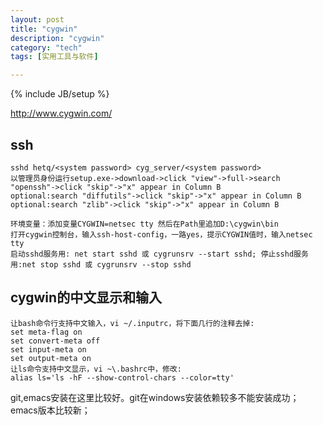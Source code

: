 ```yaml
---
layout: post
title: "cygwin"
description: "cygwin"
category: "tech"
tags: [实用工具与软件]

---
```

{% include JB/setup %}

http://www.cygwin.com/

## ssh

    sshd hetq/<system password> cyg_server/<system password>
    以管理员身份运行setup.exe->download->click "view"->full->search "openssh"->click "skip"->"x" appear in Column B
    optional:search "diffutils"->click "skip"->"x" appear in Column B
    optional:search "zlib"->click "skip"->"x" appear in Column B
        
    环境变量：添加变量CYGWIN=netsec tty 然后在Path里追加D:\cygwin\bin
    打开cygwin控制台，输入ssh-host-config，一路yes，提示CYGWIN值时，输入netsec tty
    启动sshd服务用: net start sshd 或 cygrunsrv --start sshd; 停止sshd服务用:net stop sshd 或 cygrunsrv --stop sshd

## cygwin的中文显示和输入

    让bash命令行支持中文输入，vi ~/.inputrc，将下面几行的注释去掉:
    set meta-flag on
    set convert-meta off
    set input-meta on
    set output-meta on
    让ls命令支持中文显示，vi ~\.bashrc中，修改:
    alias ls='ls -hF --show-control-chars --color=tty'

git,emacs安装在这里比较好。git在windows安装依赖较多不能安装成功；emacs版本比较新；
